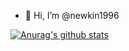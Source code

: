 - 👋 Hi, I’m @newkin1996
<!---
newkin1996/newkin1996 is a ✨ special ✨ repository because its `README.md` (this file) appears on your GitHub profile.
You can click the Preview link to take a look at your changes.
--->
[![Anurag's github stats](https://github-readme-stats.vercel.app/api?username=newkin1996)](https://github.com/anuraghazra/github-readme-stats)
